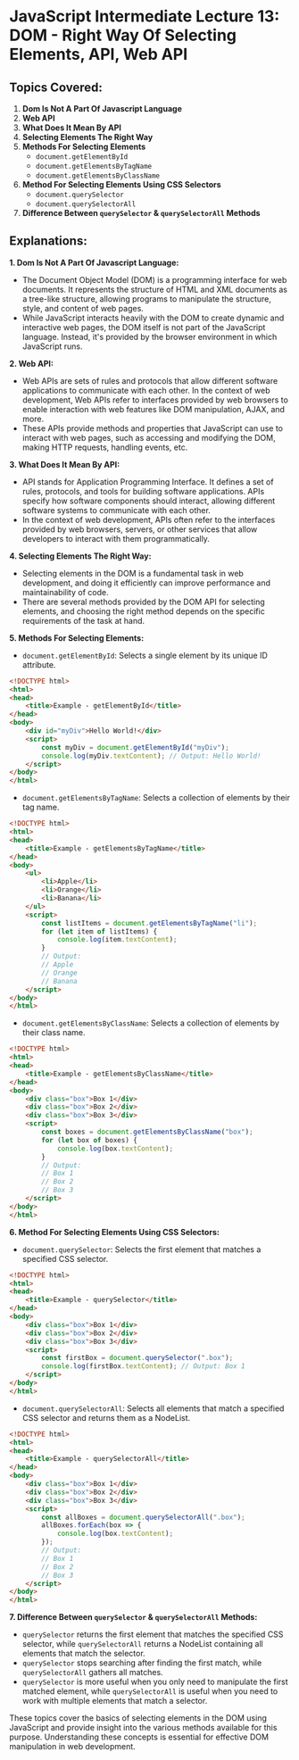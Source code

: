 
# JavaScript Intermediate Lecture 13: DOM - Right Way Of Selecting Elements, API, Web API

## Topics Covered:

1. **Dom Is Not A Part Of Javascript Language**
2. **Web API**
3. **What Does It Mean By API**
4. **Selecting Elements The Right Way**
5. **Methods For Selecting Elements**
   - `document.getElementById`
   - `document.getElementsByTagName`
   - `document.getElementsByClassName`
6. **Method For Selecting Elements Using CSS Selectors**
   - `document.querySelector`
   - `document.querySelectorAll`
7. **Difference Between `querySelector` & `querySelectorAll` Methods**

## Explanations:

**1. Dom Is Not A Part Of Javascript Language:**
   - The Document Object Model (DOM) is a programming interface for web documents. It represents the structure of HTML and XML documents as a tree-like structure, allowing programs to manipulate the structure, style, and content of web pages.
   - While JavaScript interacts heavily with the DOM to create dynamic and interactive web pages, the DOM itself is not part of the JavaScript language. Instead, it's provided by the browser environment in which JavaScript runs.

**2. Web API:**
   - Web APIs are sets of rules and protocols that allow different software applications to communicate with each other. In the context of web development, Web APIs refer to interfaces provided by web browsers to enable interaction with web features like DOM manipulation, AJAX, and more.
   - These APIs provide methods and properties that JavaScript can use to interact with web pages, such as accessing and modifying the DOM, making HTTP requests, handling events, etc.

**3. What Does It Mean By API:**
   - API stands for Application Programming Interface. It defines a set of rules, protocols, and tools for building software applications. APIs specify how software components should interact, allowing different software systems to communicate with each other.
   - In the context of web development, APIs often refer to the interfaces provided by web browsers, servers, or other services that allow developers to interact with them programmatically.

**4. Selecting Elements The Right Way:**
   - Selecting elements in the DOM is a fundamental task in web development, and doing it efficiently can improve performance and maintainability of code.
   - There are several methods provided by the DOM API for selecting elements, and choosing the right method depends on the specific requirements of the task at hand.

**5. Methods For Selecting Elements:**
   - `document.getElementById`: Selects a single element by its unique ID attribute.

   ```html
   <!DOCTYPE html>
   <html>
   <head>
       <title>Example - getElementById</title>
   </head>
   <body>
       <div id="myDiv">Hello World!</div>
       <script>
           const myDiv = document.getElementById("myDiv");
           console.log(myDiv.textContent); // Output: Hello World!
       </script>
   </body>
   </html>
   ```

   - `document.getElementsByTagName`: Selects a collection of elements by their tag name.

   ```html
   <!DOCTYPE html>
   <html>
   <head>
       <title>Example - getElementsByTagName</title>
   </head>
   <body>
       <ul>
           <li>Apple</li>
           <li>Orange</li>
           <li>Banana</li>
       </ul>
       <script>
           const listItems = document.getElementsByTagName("li");
           for (let item of listItems) {
               console.log(item.textContent);
           }
           // Output:
           // Apple
           // Orange
           // Banana
       </script>
   </body>
   </html>
   ```

   - `document.getElementsByClassName`: Selects a collection of elements by their class name.

   ```html
   <!DOCTYPE html>
   <html>
   <head>
       <title>Example - getElementsByClassName</title>
   </head>
   <body>
       <div class="box">Box 1</div>
       <div class="box">Box 2</div>
       <div class="box">Box 3</div>
       <script>
           const boxes = document.getElementsByClassName("box");
           for (let box of boxes) {
               console.log(box.textContent);
           }
           // Output:
           // Box 1
           // Box 2
           // Box 3
       </script>
   </body>
   </html>
   ```

**6. Method For Selecting Elements Using CSS Selectors:**
   - `document.querySelector`: Selects the first element that matches a specified CSS selector.

   ```html
   <!DOCTYPE html>
   <html>
   <head>
       <title>Example - querySelector</title>
   </head>
   <body>
       <div class="box">Box 1</div>
       <div class="box">Box 2</div>
       <div class="box">Box 3</div>
       <script>
           const firstBox = document.querySelector(".box");
           console.log(firstBox.textContent); // Output: Box 1
       </script>
   </body>
   </html>
   ```

   - `document.querySelectorAll`: Selects all elements that match a specified CSS selector and returns them as a NodeList.

   ```html
   <!DOCTYPE html>
   <html>
   <head>
       <title>Example - querySelectorAll</title>
   </head>
   <body>
       <div class="box">Box 1</div>
       <div class="box">Box 2</div>
       <div class="box">Box 3</div>
       <script>
           const allBoxes = document.querySelectorAll(".box");
           allBoxes.forEach(box => {
               console.log(box.textContent);
           });
           // Output:
           // Box 1
           // Box 2
           // Box 3
       </script>
   </body>
   </html>
   ```

**7. Difference Between `querySelector` & `querySelectorAll` Methods:**
   - `querySelector` returns the first element that matches the specified CSS selector, while `querySelectorAll` returns a NodeList containing all elements that match the selector.
   - `querySelector` stops searching after finding the first match, while `querySelectorAll` gathers all matches.
   - `querySelector` is more useful when you only need to manipulate the first matched element, while `querySelectorAll` is useful when you need to work with multiple elements that match a selector.

These topics cover the basics of selecting elements in the DOM using JavaScript and provide insight into the various methods available for this purpose. Understanding these concepts is essential for effective DOM manipulation in web development.
```
